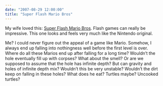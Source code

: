 ```yaml
---
date: "2007-08-29 12:00:00"
title: "Super Flash Mario Bros"
---
```




My wife loved this: [Super Flash Mario Bros](http://super-flash-mario-bros.freeonlinegames.com/). Flash games can really be impressive. This one looks and feels very much like the Nintendo original.

Me? I could never figure out the appeal of a game like Mario. Somehow, I always end up falling into nothingness well before the first level is over. Where do all these Marios end up after falling for a long time? Wouldn&rsquo;t the hole eventually fill up with corpses? What about the smell? Or are we supposed to assume that the hole has infinite depth? But can gravity and holes of infinite depth mix? Wouldn&rsquo;t this be very unstable? Wouldn&rsquo;t the dirt keep on falling in these holes? What does he eat? Turtles maybe? Uncooked turtles?

